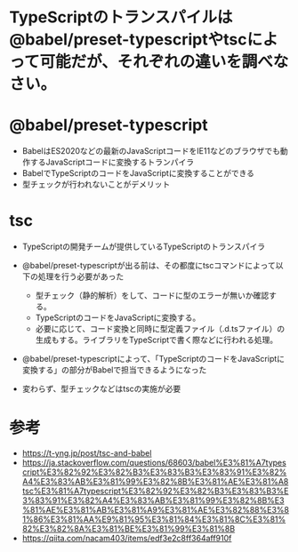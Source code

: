 # TypeScriptのトランスパイルは@babel/preset-typescriptやtscによって可能だが、それぞれの違いを調べなさい。

# @babel/preset-typescript

- BabelはES2020などの最新のJavaScriptコードをIE11などのブラウザでも動作するJavaScriptコードに変換するトランパイラ
- BabelでTypeScriptのコードをJavaScriptに変換することができる
- 型チェックが行われないことがデメリット

# tsc

- TypeScriptの開発チームが提供しているTypeScriptのトランスパイラ
- @babel/preset-typescriptが出る前は、その都度にtscコマンドによって以下の処理を行う必要があった

  - 型チェック（静的解析）をして、コードに型のエラーが無いか確認する。
  - TypeScriptのコードをJavaScriptに変換する。
  - 必要に応じて、コード変換と同時に型定義ファイル（.d.tsファイル）の生成もする。ライブラリをTypeScriptで書く際などに行われる処理。

- @babel/preset-typescriptによって、「TypeScriptのコードをJavaScriptに変換する」の部分がBabelで担当できるようになった
- 変わらず、型チェックなどはtscの実施が必要

# 参考

- https://t-yng.jp/post/tsc-and-babel
- https://ja.stackoverflow.com/questions/68603/babel%E3%81%A7typescript%E3%82%92%E3%82%B3%E3%83%B3%E3%83%91%E3%82%A4%E3%83%AB%E3%81%99%E3%82%8B%E3%81%AE%E3%81%A8tsc%E3%81%A7typescript%E3%82%92%E3%82%B3%E3%83%B3%E3%83%91%E3%82%A4%E3%83%AB%E3%81%99%E3%82%8B%E3%81%AE%E3%81%AB%E3%81%A9%E3%81%AE%E3%82%88%E3%81%86%E3%81%AA%E9%81%95%E3%81%84%E3%81%8C%E3%81%82%E3%82%8A%E3%81%BE%E3%81%99%E3%81%8B
- https://qiita.com/nacam403/items/edf3e2c8ff364aff910f
